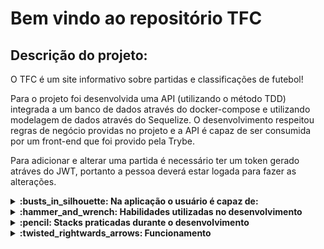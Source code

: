 # Bem vindo ao repositório TFC

## Descrição do projeto:

O TFC é um site informativo sobre partidas e classificações de futebol!

Para o projeto foi desenvolvida uma API (utilizando o método TDD) integrada a um banco de dados através do docker-compose e utilizando modelagem de dados através do Sequelize. O desenvolvimento respeitou regras de negócio providas no projeto e a API é capaz de ser consumida por um front-end que foi provido pela Trybe.

Para adicionar e alterar uma partida é necessário ter um token gerado atráves do JWT, portanto a pessoa deverá estar logada para fazer as alterações.

<details>
  <summary><strong>:busts_in_silhouette: Na aplicação o usuário é capaz de: </strong></summary><br />

- Realizar login
- Listar times
- Listar todas as partidas
- Listar as partidas finalizadas
- Listar as partidas em andamento
- Listar placar geral
- Listar placar considerando apenas times mandantes
- Listar placar considerando apenas times vizitantes
- Alterar uma partida em andamento
- Finalziar uma partida em andamento
</details>

<details>
  <summary><strong> :hammer_and_wrench: Habilidades utilizadas no desenvolvimento</strong></summary><br />
  
- Modelagem de dados com MySQL através do Sequelize;
- Criação e associação de tabelas usando models do sequelize;
- Construção de uma API REST com endpoints para consumir os models criados;
- Construção de um CRUD com TypeScript utilizando ORM;
- Práticas dos conhecimentos sobre os princípios SOLID;
- Práticas dos pilares da Programação Orientada a Objetos: Herança, Abstração, Encapsulamento e Polimorfismo;
</details>

<details>
  <summary><strong>:pencil: Stacks praticadas durante o desenvolvimento</strong></summary><br />
  
- Node.js
- TypeScript
- Express.js
- Docker
- MySQL;
- Sequelize ORM;
- JOI data validator;
- JSON Web Token (JWT);
</details>

<details>
  <summary><strong>:twisted_rightwards_arrows: Funcionamento </strong></summary><br />
  
 <details>
  <summary><strong>:whale: Execução da aplicação </strong></summary><br />
  
  - Para iniciar o projeto basta ter o docker instalado e rodar o comando ```npm run compose:up``` na pasta raiz do repositório.
  - Para finalizar o projeto rode o comando ```npm run compose:down``` na pasta raiz do repositório.
  </details>

 <details>
  <summary><strong>Rotas </strong></summary><br />
  
  - GET ...
  - GET ...
  - GET ...
  - GET ...
  </details>
</details>
